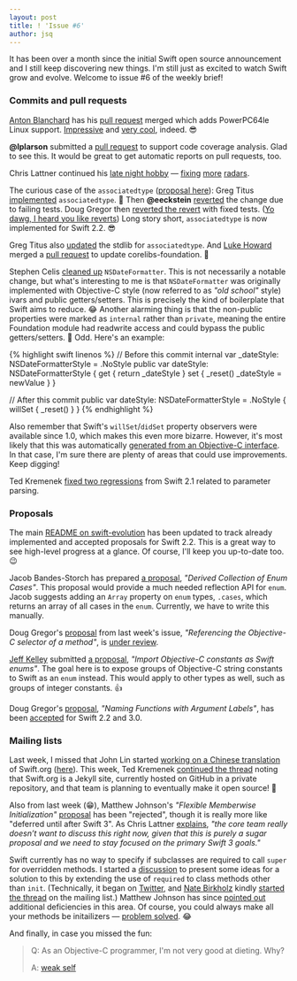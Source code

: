 ```yaml
---
layout: post
title: ! 'Issue #6'
author: jsq
---
```


It has been over a month since the initial Swift open source announcement and I still keep discovering new things. I'm still just as excited to watch Swift grow and evolve. Welcome to issue #6 of the weekly brief!

<!--excerpt-->

### Commits and pull requests

[Anton Blanchard](https://github.com/antonblanchard) has his [pull request](https://github.com/apple/swift/pull/979) merged which adds PowerPC64le Linux support. [Impressive](https://github.com/apple/swift/pull/979#issuecomment-171833623) and [very cool](https://github.com/apple/swift/pull/979#issuecomment-171876376), indeed. 😎

**@lplarson** submitted a [pull request](https://github.com/apple/swift/pull/997) to support code coverage analysis. Glad to see this. It would be great to get automatic reports on pull requests, too.

Chris Lattner continued his [late night hobby](https://twitter.com/clattner_llvm/status/674254974629502976) &mdash; [fixing](https://github.com/apple/swift/commit/20263bf46658dccafced86955fbf33ad72853c6d) [more](https://github.com/apple/swift/commit/ce94e0af538f9f7e47dc1979e4db60549ffb9010) [radars](https://github.com/apple/swift/commit/9c9ddf9e6cba3ea199bcfd59e039c404b68bb1ac).

The curious case of the `associatedtype` ([proposal here](https://github.com/apple/swift-evolution/blob/master/proposals/0011-replace-typealias-associated.md)): Greg Titus [implemented](https://github.com/apple/swift/pull/964) `associatedtype`. 👏 Then **@eeckstein** [reverted](https://github.com/apple/swift/commit/ce7b2bcf094a17fec1a3f3cfa713995f3ced1ef3) the change due to failing tests. Doug Gregor then [reverted the revert](https://github.com/apple/swift/commit/38c1de69e4b4c27ac1916d1e6fe601beb5d3a5f4) with fixed tests. ([Yo dawg, I heard you like reverts](http://cdn.meme.am/instances/500x/58010858.jpg)) Long story short, `associatedtype` is now implemented for Swift 2.2. 😎

Greg Titus also [updated](https://github.com/apple/swift/pull/976) the stdlib for `associatedtype`. And [Luke Howard](https://github.com/lhoward) merged a [pull request](https://github.com/apple/swift-corelibs-foundation/pull/230) to update corelibs-foundation. 🎉

Stephen Celis [cleaned up](https://github.com/apple/swift-corelibs-foundation/pull/234) `NSDateFormatter`. This is not necessarily a notable change, but what's interesting to me is that `NSDateFormatter` was originally implemented with Objective-C style (now referred to as *"old school"* style) ivars and public getters/setters. This is precisely the kind of boilerplate that Swift aims to reduce. 😂 Another alarming thing is that the non-public properties were marked as `internal` rather than `private`, meaning the entire Foundation module had readwrite access and could bypass the public getters/setters. 🤔 Odd. Here's an example:

{% highlight swift linenos %}
// Before this commit
internal var _dateStyle: NSDateFormatterStyle = .NoStyle
public var dateStyle: NSDateFormatterStyle {
   get {
       return _dateStyle
   }
   set {
       _reset()
       _dateStyle = newValue
   }
}

// After this commit
public var dateStyle: NSDateFormatterStyle = .NoStyle {
    willSet {
        _reset()
    }
}
{% endhighlight %}

Also remember that Swift's `willSet`/`didSet` property observers were available since 1.0, which makes this even more bizarre. However, it's most likely that this was automatically [generated from an Objective-C interface](https://twitter.com/jckarter/status/689157377149415424). In that case, I'm sure there are plenty of areas that could use improvements. Keep digging!

Ted Kremenek [fixed two regressions](https://github.com/apple/swift/pull/1007) from Swift 2.1 related to parameter parsing.

### Proposals

The main [README on swift-evolution](https://github.com/apple/swift-evolution#development-minor-version--swift-22) has been updated to track already implemented and accepted proposals for Swift 2.2. This is a great way to see high-level progress at a glance. Of course, I'll keep you up-to-date too. 😉

Jacob Bandes-Storch has prepared [a proposal](https://github.com/jtbandes/swift-evolution/blob/977a9923fd551491623b6bfd398d5859488fe1ae/proposals/0000-derived-collection-of-enum-cases.md), *"Derived Collection of Enum Cases"*. This proposal would provide a much needed reflection API for `enum`. Jacob suggests adding an `Array` property on `enum` types, `.cases`, which returns an array of all cases in the `enum`. Currently, we have to write this manually.

Doug Gregor's [proposal](https://github.com/apple/swift-evolution/blob/master/proposals/0022-objc-selectors.md) from last week's issue, *"Referencing the Objective-C selector of a method"*, is [under review](https://lists.swift.org/pipermail/swift-evolution-announce/2016-January/000020.html).

[Jeff Kelley](https://github.com/SlaunchaMan) submitted [a proposal](https://github.com/apple/swift-evolution/pull/110/files), *"Import Objective-C constants as Swift enums"*. The goal here is to expose groups of Objective-C string constants to Swift as an `enum` instead. This would apply to other types as well, such as groups of integer constants. 👍

Doug Gregor's [proposal](https://github.com/apple/swift-evolution/blob/master/proposals/0021-generalized-naming.md), *"Naming Functions with Argument Labels"*, has been [accepted](https://lists.swift.org/pipermail/swift-evolution-announce/2016-January/000021.html) for Swift 2.2 and 3.0.

### Mailing lists

Last week, I missed that John Lin started [working on a Chinese translation](https://lists.swift.org/pipermail/swift-dev/Week-of-Mon-20160111/000777.html) of Swift.org ([here](https://swiftlang.tw)). This week, Ted Kremenek [continued the thread](https://lists.swift.org/pipermail/swift-dev/Week-of-Mon-20160118/000856.html) noting that Swift.org is a Jekyll site, currently hosted on GitHub in a private repository, and that team is planning to eventually make it open source! 🎉

Also from last week (😁), Matthew Johnson's *"Flexible Memberwise Initialization"* [proposal](https://github.com/apple/swift-evolution/blob/master/proposals/0018-flexible-memberwise-initialization.md) has been "rejected", though it is really more like "deferred until after Swift 3". As Chris Lattner [explains](https://lists.swift.org/pipermail/swift-evolution/Week-of-Mon-20160111/006469.html), *"the core team really doesn’t want to discuss this right now, given that this is purely a sugar proposal and we need to stay focused on the primary Swift 3 goals."*

Swift currently has no way to specify if subclasses are required to call `super` for overridden methods. I started a [discussion](https://lists.swift.org/pipermail/swift-evolution/Week-of-Mon-20160111/006878.html) to present some ideas for a solution to this by extending the use of `required` to class methods other than `init`. (Technically, it began on [Twitter](https://twitter.com/jesse_squires/status/686960179435323392), and [Nate Birkholz](https://twitter.com/nbirkholz) kindly [started the thread](https://lists.swift.org/pipermail/swift-evolution/Week-of-Mon-20160111/006667.html) on the mailing list.) Matthew Johnson has since [pointed out](https://lists.swift.org/pipermail/swift-evolution/Week-of-Mon-20160118/006912.html) additional deficiencies in this area. Of course, you could always make all your methods be initailizers &mdash; [problem solved](https://twitter.com/jckarter/status/686958750335279108). 😂

And finally, in case you missed the fun:

> Q: As an Objective-C programmer, I'm not very good at dieting. Why?
>
> A: [weak self](https://twitter.com/modocache/status/689669646497255424)
